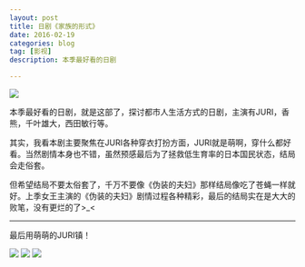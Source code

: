 ```yaml
---
layout: post
title: 日剧《家族的形式》
date: 2016-02-19
categories: blog
tag: [影视]
description: 本季最好看的日剧

---
```


<img src="http://ww3.sinaimg.cn/large/624353fdjw1f14t0klsxmj20g40g4gn3.jpg">

本季最好看的日剧，就是这部了，探讨都市人生活方式的日剧，主演有JURI，香熊，千叶雄大，西田敏行等。

其实，我看本剧主要聚焦在JURI各种穿衣打扮方面，JURI就是萌啊，穿什么都好看。当然剧情本身也不错，虽然预感最后为了拯救低生育率的日本国民状态，结局会走俗套。

但希望结局不要太俗套了，千万不要像《伪装的夫妇》那样结局像吃了苍蝇一样就好。上季女王主演的《伪装的夫妇》剧情过程各种精彩，最后的结局实在是大大的败笔，没有更烂的了>_<

-------------------
最后用萌萌的JURI镇！

<img src="http://ww4.sinaimg.cn/large/624353fdjw1f14sn592pfj20bk08lmxx.jpg">

<img src="http://ww3.sinaimg.cn/large/624353fdjw1f14sx027koj20dw0990u0.jpg">

<img src="http://ww4.sinaimg.cn/large/624353fdjw1f14sxdk653j20fx09idg9.jpg">